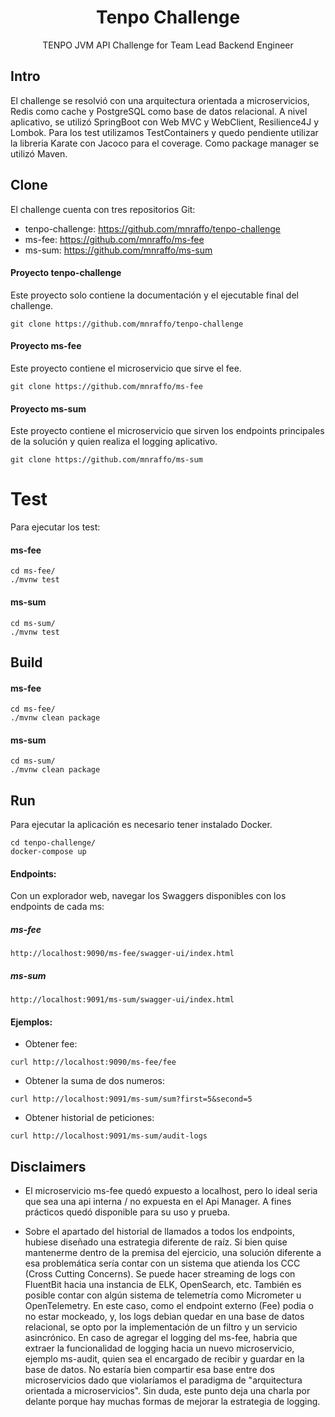 <div align="center">
  <h1>Tenpo Challenge</h1>
  TENPO JVM API Challenge for Team Lead Backend Engineer
</div>
  
## Intro
El challenge se resolvió con una arquitectura orientada a microservicios, Redis como cache y PostgreSQL como base de datos relacional. A nivel aplicativo, se utilizó SpringBoot con Web MVC y WebClient, Resilience4J y Lombok. Para los test utilizamos TestContainers y quedo pendiente utilizar la libreria Karate con Jacoco para el coverage. Como package manager se utilizó Maven.


## Clone
El challenge cuenta con tres repositorios Git:

- tenpo-challenge: https://github.com/mnraffo/tenpo-challenge
- ms-fee: https://github.com/mnraffo/ms-fee
- ms-sum: https://github.com/mnraffo/ms-sum

#### Proyecto tenpo-challenge
Este proyecto solo contiene la documentación y el ejecutable final del challenge.
```
git clone https://github.com/mnraffo/tenpo-challenge
```

#### Proyecto ms-fee
Este proyecto contiene el microservicio que sirve el fee.
```
git clone https://github.com/mnraffo/ms-fee
```

#### Proyecto ms-sum
Este proyecto contiene el microservicio que sirven los endpoints principales de la solución y quien realiza el logging aplicativo.
```
git clone https://github.com/mnraffo/ms-sum
```


# Test
Para ejecutar los test:

#### ms-fee
```
cd ms-fee/
./mvnw test
```

#### ms-sum
```
cd ms-sum/
./mvnw test
```


## Build

#### ms-fee
```
cd ms-fee/
./mvnw clean package
```

#### ms-sum
```
cd ms-sum/
./mvnw clean package
```


## Run
Para ejecutar la aplicación es necesario tener instalado Docker.
```
cd tenpo-challenge/
docker-compose up
```

#### Endpoints:
Con un explorador web, navegar los Swaggers disponibles con los endpoints de cada ms:

##### ms-fee
```
http://localhost:9090/ms-fee/swagger-ui/index.html
```

##### ms-sum
```
http://localhost:9091/ms-sum/swagger-ui/index.html
```

#### Ejemplos:

- Obtener fee:
```
curl http://localhost:9090/ms-fee/fee
```

- Obtener la suma de dos numeros:
```
curl http://localhost:9091/ms-sum/sum?first=5&second=5
```

- Obtener historial de peticiones:
```
curl http://localhost:9091/ms-sum/audit-logs
```

## Disclaimers

- El microservicio ms-fee quedó expuesto a localhost, pero lo ideal seria que sea una api interna / no expuesta en el Api Manager. A fines prácticos quedó disponible para su uso y prueba.

- Sobre el apartado del historial de llamados a todos los endpoints, hubiese diseñado una estrategia diferente de raíz. Si bien quise mantenerme dentro de la premisa del ejercicio, una solución diferente a esa problemática sería contar con un sistema que atienda los CCC (Cross Cutting Concerns). Se puede hacer streaming de logs con FluentBit hacia una instancia de ELK, OpenSearch, etc. También es posible contar con algún sistema de telemetría como Micrometer u OpenTelemetry. En este caso, como el endpoint externo (Fee) podia o no estar mockeado, y, los logs debian quedar en una base de datos relacional, se opto por la implementación de un filtro y un servicio asincrónico. En caso de agregar el logging del ms-fee, habria que extraer la funcionalidad de logging hacia un nuevo microservicio, ejemplo ms-audit, quien sea el encargado de recibir y guardar en la base de datos. No estaría bien compartir esa base entre dos microservicios dado que violaríamos el paradigma de "arquitectura orientada a microservicios". Sin duda, este punto deja una charla por delante porque hay muchas formas de mejorar la estrategia de logging.
